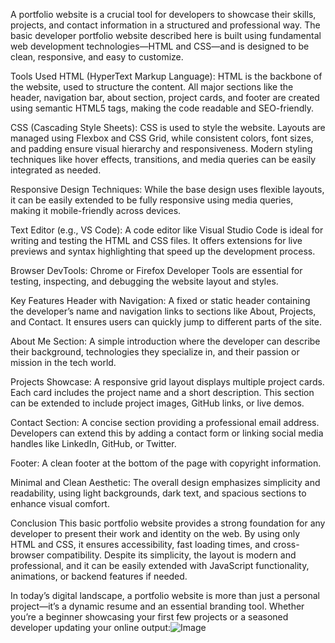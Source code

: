 A portfolio website is a crucial tool for developers to showcase their skills, projects, and contact information in a structured and professional way. The basic developer portfolio website described here is built using fundamental web development technologies—HTML and CSS—and is designed to be clean, responsive, and easy to customize.

Tools Used
HTML (HyperText Markup Language):
HTML is the backbone of the website, used to structure the content. All major sections like the header, navigation bar, about section, project cards, and footer are created using semantic HTML5 tags, making the code readable and SEO-friendly.

CSS (Cascading Style Sheets):
CSS is used to style the website. Layouts are managed using Flexbox and CSS Grid, while consistent colors, font sizes, and padding ensure visual hierarchy and responsiveness. Modern styling techniques like hover effects, transitions, and media queries can be easily integrated as needed.

Responsive Design Techniques:
While the base design uses flexible layouts, it can be easily extended to be fully responsive using media queries, making it mobile-friendly across devices.

Text Editor (e.g., VS Code):
A code editor like Visual Studio Code is ideal for writing and testing the HTML and CSS files. It offers extensions for live previews and syntax highlighting that speed up the development process.

Browser DevTools:
Chrome or Firefox Developer Tools are essential for testing, inspecting, and debugging the website layout and styles.

Key Features
Header with Navigation:
A fixed or static header containing the developer’s name and navigation links to sections like About, Projects, and Contact. It ensures users can quickly jump to different parts of the site.

About Me Section:
A simple introduction where the developer can describe their background, technologies they specialize in, and their passion or mission in the tech world.

Projects Showcase:
A responsive grid layout displays multiple project cards. Each card includes the project name and a short description. This section can be extended to include project images, GitHub links, or live demos.

Contact Section:
A concise section providing a professional email address. Developers can extend this by adding a contact form or linking social media handles like LinkedIn, GitHub, or Twitter.

Footer:
A clean footer at the bottom of the page with copyright information.

Minimal and Clean Aesthetic:
The overall design emphasizes simplicity and readability, using light backgrounds, dark text, and spacious sections to enhance visual comfort.

Conclusion
This basic portfolio website provides a strong foundation for any developer to present their work and identity on the web. By using only HTML and CSS, it ensures accessibility, fast loading times, and cross-browser compatibility. Despite its simplicity, the layout is modern and professional, and it can be easily extended with JavaScript functionality, animations, or backend features if needed.

In today’s digital landscape, a portfolio website is more than just a personal project—it’s a dynamic resume and an essential branding tool. Whether you’re a beginner showcasing your first few projects or a seasoned developer updating your online
output:![Image](https://github.com/user-attachments/assets/915b62b8-5bee-4aef-8394-d40df053a22c)
